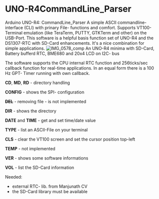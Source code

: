 # UNO-R4CommandLine_Parser
Arduino UNO-R4: CommandLine_Parser
A simple ASCII commandline- interface (CLI) with prinary File- functions and comfort. Supports VT100-Terminal emulation (like TeraTerm, PUTTY, GTKTerm and other) on the USB-Port.
This software is a helpful basis function set of UNO-R4 and the DS1307-RTC with SD-Card enhancements. It's a nice combination for simple applications.
![IMG_0578_comp](https://github.com/user-attachments/assets/54898bd9-174e-4ba1-9f40-50ecfe74a7fa)
An UNO-R4 minima with SD-Card, Battery bufferd RTC, BME680 and 20x4 LCD on I2C- bus

The software supports the CPU internal RTC function and 256ticks/sec callback function for real-time applications. 
In an equal form there is a 100 Hz GPT- Timer running with own callback.

  
**CD**, **MD**, **RD** - directory handling

**CONFIG** - shows the SPI- configuration

**~~DEL~~** - removing file - is not implemented

**DIR** - shows the directory

**DATE** and **TIME** - get and set time/date value

**TYPE** - list an ASCII-File on your terminal

**CLS** - clear the VT100 screen and set the cursor position top-left

**TEMP** - not implemented

**VER** - shows some software informations

**VOL** - list the SD-Card information

Needed:
-	external RTC- lib. from Manjunath CV
-	the SD-Card library must be available

